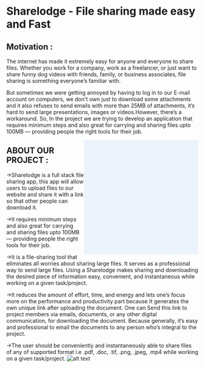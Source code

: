 # Sharelodge - File sharing made easy and Fast

## Motivation :
The internet has made it extremely easy for anyone and everyone to share files. Whether you work for a company, work as a freelancer, or just want to share funny dog videos with friends, family, or business associates, file sharing is something everyone’s familiar with.

But sometimes we were getting annoyed by having to log in to our E-mail account on computers, we don't own just to download some attachments and it also refuses to send emails with more than 25MB of attachments, it’s hard to send large presentations, images or videos.However, there’s a workaround.  So, In the project we are trying to develop an application that requires minimum steps and also great for carrying and sharing files upto 100MB — providing people the right tools for their job.

<img align="right" alt="GIF" src="logo.gif" width="300" height="300" />

## ABOUT OUR PROJECT :

->Sharelodge is a full stack file sharing app, this app will allow users to upload files to our website and share it with a link so that other people can download it.

->It requires minimum steps and also great for carrying and sharing files upto    100MB — providing people the right tools for their job. 

->It is a file-sharing tool that eliminates all worries about sharing large files. It serves as a professional way to send large files. Using a Sharelodge makes sharing and downloading the desired piece of information easy, convenient, and instantaneous while working on a given task/project. 

->It reduces the amount of effort, time, and energy and lets one’s focus more on the performance and productivity part because It generates the own unique link after uploading the document. One can Send this link to project members via emails, documents, or any other digital communication, for downloading the document. Because generally, it’s easy and professional to email the documents to any person who’s integral to the project. 

->The user should be conveniently and instantaneously able to share files of any of supported format i.e .pdf, .doc, .tif, .png, .jpeg, .mp4 while working on a given task/project.
![alt text](requirements.png)





